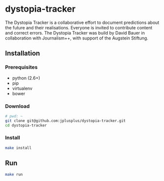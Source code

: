 # dystopia-tracker

The Dystopia Tracker is a collaborative effort to document predictions about the future and their realisations. Everyone is invited to contribute content and correct errors. The Dystopia Tracker was build by David Bauer in collaboration with Journalism++, with support of the Augstein Stiftung.

## Installation

### Prerequisites

* python (2.6+)
* pip
* virtualenv
* bower

### Download

```bash
# pwd: ~
git clone git@github.com:jplusplus/dystopia-tracker.git
cd dystopia-tracker
```

### Install

```bash
make install
```

## Run

```bash
make run
```